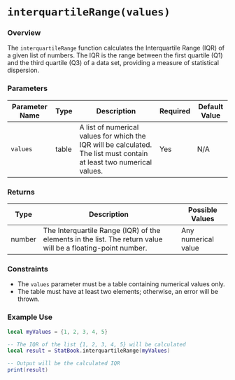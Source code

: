 # `interquartileRange(values)`

### Overview

The `interquartileRange` function calculates the Interquartile Range (IQR) of a given list of numbers. The IQR is the range between the first quartile (Q1) and the third quartile (Q3) of a data set, providing a measure of statistical dispersion.

### Parameters

| Parameter Name | Type  | Description                                                           | Required | Default Value |
|----------------|-------|-----------------------------------------------------------------------|----------|---------------|
| `values`       | table | A list of numerical values for which the IQR will be calculated. The list must contain at least two numerical values. | Yes      | N/A           |

### Returns

| Type   | Description                                       | Possible Values           |
|--------|---------------------------------------------------|---------------------------|
| number | The Interquartile Range (IQR) of the elements in the list. The return value will be a floating-point number. | Any numerical value       |

### Constraints

- The `values` parameter must be a table containing numerical values only.
- The table must have at least two elements; otherwise, an error will be thrown.

### Example Use

```lua
local myValues = {1, 2, 3, 4, 5}

-- The IQR of the list {1, 2, 3, 4, 5} will be calculated
local result = StatBook.interquartileRange(myValues)

-- Output will be the calculated IQR
print(result)
```
